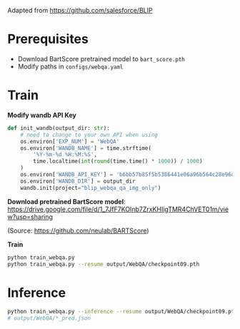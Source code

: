 Adapted from https://github.com/salesforce/BLIP

# Prerequisites

- Download BartScore pretrained model to `bart_score.pth`
- Modify paths in `configs/webqa.yaml`

# Train

**Modify wandb API Key**

```python
def init_wandb(output_dir: str):
    # need to change to your own API when using
    os.environ['EXP_NUM'] = 'WebQA'
    os.environ['WANDB_NAME'] = time.strftime(
        '%Y-%m-%d %H:%M:%S',
        time.localtime(int(round(time.time() * 1000)) / 1000)
    )
    os.environ['WANDB_API_KEY'] = 'b6bb57b85f5b5386441e06a96b564c28e96d0733'  # <----
    os.environ['WANDB_DIR'] = output_dir
    wandb.init(project="blip_webqa_qa_img_only")
```

**Download pretrained BartScore
model**: https://drive.google.com/file/d/1_7JfF7KOInb7ZrxKHIigTMR4ChVET01m/view?usp=sharing

(Source: https://github.com/neulab/BARTScore)

**Train**

```bash
python train_webqa.py
python train_webqa.py --resume output/WebQA/checkpoint09.pth
```

# Inference

```bash
python train_webqa.py --inference --resume output/WebQA/checkpoint09.pth
# output/WebQA/*_pred.json
```
